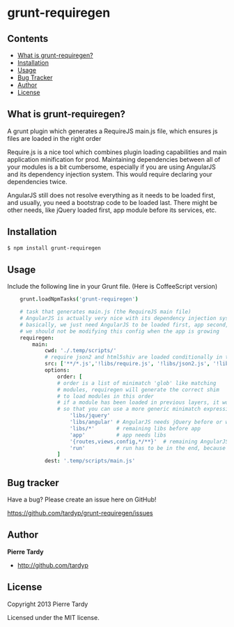 # grunt-requiregen

## Contents

* [What is grunt-requiregen?](#what-is-grunt-requiregen)
* [Installation](#installation)
* [Usage](#usage)
* [Bug Tracker](#bug-tracker)
* [Author](#author)
* [License](#license)

## What is grunt-requiregen?

A grunt plugin which generates a RequireJS main.js file, which ensures js files are loaded in the right order

Require.js is a nice tool which combines plugin loading capabilities and main application minification for prod.
Maintaining dependencies between all of your modules is a bit cumbersome, especially if you are using AngularJS and its dependency injection system. This would require declaring your dependencies twice.

AngularJS still does not resolve everything as it needs to be loaded first, and usually, you need a bootstrap code to be loaded last. There might be other needs, like jQuery loaded first, app module before its services, etc.


## Installation

```bash
$ npm install grunt-requiregen
```

## Usage

Include the following line in your Grunt file. (Here is CoffeeScript version)

```CoffeeScript
    grunt.loadNpmTasks('grunt-requiregen')
```

```CoffeeScript
    # task that generates main.js (the RequireJS main file)
    # AngularJS is actually very nice with its dependency injection system
    # basically, we just need AngularJS to be loaded first, app second, and run last
    # we should not be modifying this config when the app is growing
    requiregen:
        main:
            cwd: './.temp/scripts/'
            # require json2 and html5shiv are loaded conditionally in the html file
            src: ['**/*.js','!libs/require.js', '!libs/json2.js', '!libs/html5shiv-printshiv.js']
            options:
                order: [
                # order is a list of minimatch 'glob' like matching
                # modules, requiregen will generate the correct shim
                # to load modules in this order
                # if a module has been loaded in previous layers, it won't be loaded again
                # so that you can use a more generic minimatch expression in the end
                    'libs/jquery'
                    'libs/angular' # AngularJS needs jQuery before or will use internal jqLite
                    'libs/*'       # remaining libs before app
                    'app'          # app needs libs
                    '{routes,views,config,*/**}'  # remaining AngularJS components
                    'run'          # run has to be in the end, because it is triggering angular's own DI
                ]
            dest: '.temp/scripts/main.js'
```


## Bug tracker

Have a bug?  Please create an issue here on GitHub!

https://github.com/tardyp/grunt-requiregen/issues

## Author

**Pierre Tardy**

+ http://github.com/tardyp


## License

Copyright 2013 Pierre Tardy

Licensed under the MIT license.
